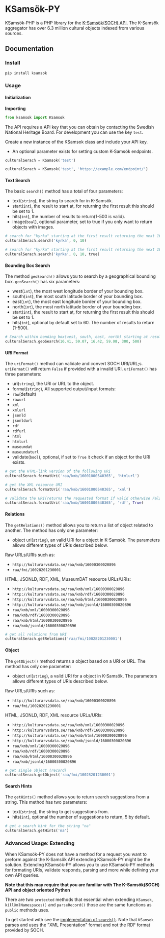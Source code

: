 # KSamsök-PY

KSamsök-PHP is a PHP library for the [K-Samsök(SOCH) API](http://www.ksamsok.se/in-english/). The K-Samsök aggregator has over 6.3 million cultural objects indexed from various sources.

## Documentation

### Install

```bash
pip install ksamsok
```

### Usage

#### Initialization

**Importing**

```python
from ksamsok import KSamsok
```

The API requires a API key that you can obtain by contacting the Swedish National Heritage Board. For development you can use the key `test`.

Create a new instance of the KSamsok class and include your API key.

 - An optional parameter exists for setting custom K-Samsök endpoints.

```python
culturalSerach = KSamsok('test')
```

```python
culturalSerach = KSamsok('test', 'https://example.com/endpoint/')
```

#### Text Search

The basic `search()` method has a total of four parameters:

 - text(`string`), the string to search for in K-Samsök.
 - start(`int`), the result to start at, for returning the first result this should be set to 1.
 - hits(`int`), the number of results to return(1-500 is valid).
 - image(`boal`), optional parameter, set to true if you only want to return objects with images.

```python
# search for "kyrka" starting at the first result returning the next 10 results
culturalSerach.search('kyrka', 0, 10)
```

```python
# search for "kyrka" starting at the first result returning the next 10 results but only include results with images
culturalSerach.search('kyrka', 0, 10, true)
```

#### Bounding Box Search

The method `geoSearch()` allows you to search by a geographical bounding box. `geoSearch()` has six parameters:

 - west(`int`), the most west longitude border of your bounding box.
 - south(`int`), the most south latitude border of your bounding box.
 - east(`int`), the most east longitude border of your bounding box.
 - north(`int`), the most north latitude border of your bounding box.
 - start(`int`), the result to start at, for returning the first result this should be set to 1.
 - hits(`int`), optional by default set to 60. The number of results to return (1-500).

```python
# Search within bonding box(west, south, east, north) starting at result 300 returning 500 results
culturalSerach.geoSearch(16.41, 59.07, 16.42, 59.08, 300, 500)
```

#### URI Format

The `uriFormat()` method can validate and convert SOCH URI/URL;s. `uriFormat()` will return `False` if provided with a invalid URI. `uriFormat()` has three parameters:

 - uri(`string`), the URI or URL to the object.
 - format(`string`), All supported output/input formats:
  - `raw`(default)
  - `rawurl`
  - `xml`
  - `xmlurl`
  - `jsonld`
  - `jsonldurl`
  - `rdf`
  - `rdfurl`
  - `html`
  - `htmlurl`
  - `museumdat`
  - `museumdaturl`
 - validate(`bool`), optional, if set to `True` it check if an object for the URI exists.

```python
# get the HTML-link version of the following URI
culturalSerach.formatUri('raa/kmb/16001000540365', 'htmlurl')
```

```python
# get the XML resource URI
culturalSerach.formatUri('raa/kmb/16001000540365', 'xml')
```

```python
# validate the URI(returns the requested format if valid otherwise False)
culturalSerach.formatUri('raa/kmb/16001000540365', 'rdf', True)
```

#### Relations

The `getRelations()` method allows you to return a list of object related to another. The method has only one parameter:

 - object uri(`string`), an valid URI for a object in K-Samsök. The parameters allows different types of URIs described below.

Raw URLs/URIs such as:

 - `http://kulturarvsdata.se/raa/kmb/16000300020896`
 - `raa/fmi/10028201230001`

HTML, JSONLD, RDF, XML, MuseumDAT resource URLs/URIs:

 - `http://kulturarvsdata.se/raa/kmb/xml/16000300020896`
 - `http://kulturarvsdata.se/raa/kmb/rdf/16000300020896`
 - `http://kulturarvsdata.se/raa/kmb/html/16000300020896`
 - `http://kulturarvsdata.se/raa/kmb/jsonld/16000300020896`
 - `raa/kmb/xml/16000300020896`
 - `raa/kmb/rdf/16000300020896`
 - `raa/kmb/html/16000300020896`
 - `raa/kmb/jsonld/16000300020896`

```python
# get all relations from URI
culturalSerach.getRelations('raa/fmi/10028201230001')
```

#### Object

The `getObject()` method returns a object based on a URI or URL. The method has only one parameter:

 - object uri(`string`), a valid URI for a object in K-Samsök. The parameters allows different types of URIs described below.

Raw URLs/URIs such as:

 - `http://kulturarvsdata.se/raa/kmb/16000300020896`
 - `raa/fmi/10028201230001`

HTML, JSONLD, RDF, XML resource URLs/URIs:

 - `http://kulturarvsdata.se/raa/kmb/xml/16000300020896`
 - `http://kulturarvsdata.se/raa/kmb/rdf/16000300020896`
 - `http://kulturarvsdata.se/raa/kmb/html/16000300020896`
 - `http://kulturarvsdata.se/raa/kmb/jsonld/16000300020896`
 - `raa/kmb/xml/16000300020896`
 - `raa/kmb/rdf/16000300020896`
 - `raa/kmb/html/16000300020896`
 - `raa/kmb/jsonld/16000300020896`

```python
# get single object (record)
culturalSerach.getObject('raa/fmi/10028201230001')
```

#### Search Hints

The `getHints()` method allows you to return search suggestions from a string. This method has two parameters:

 - text(`string`), the string to get suggestions from.
 - hits(`int`), optional the number of suggestions to return, 5 by default.

```python
# get a search hint for the string "na"
culturalSerach.getHints('na')
```

### Advanced Usage: Extending

When KSamsök-PY does not have a method for a request you want to preform against the K-Samsök API extending KSamsök-PY might be the solution. Extending KSamsök-PY allows you to use KSamsök-PY methods for formating URIs, validate responds, parsing and more while defining your own API queries.

**Note that this may require that you are familiar with The K-Samsök(SOCH) API and object oriented Python**

There are two `protected` methods that essential when extending `KSamsok`, `killXmlNamespaces()` and `parseRecord()` those are the same functions as `public` methods uses.

To get started with see the [implementation of `search()`](https://github.com/Abbe98/ksamsok-py/blob/master/ksamsok/ksamsok.py#L179). Note that `KSamsok` parses and uses the "XML Presentation" format and not the RDF format provided by SOCH.
